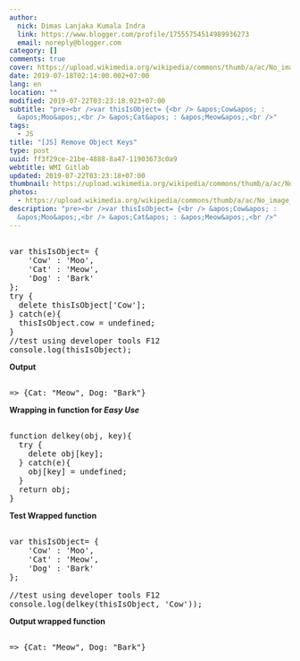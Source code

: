 ```yaml
---
author:
  nick: Dimas Lanjaka Kumala Indra
  link: https://www.blogger.com/profile/17555754514989936273
  email: noreply@blogger.com
category: []
comments: true
cover: https://upload.wikimedia.org/wikipedia/commons/thumb/a/ac/No_image_available.svg/2048px-No_image_available.svg.png
date: 2019-07-18T02:14:00.002+07:00
lang: en
location: ""
modified: 2019-07-22T03:23:18.023+07:00
subtitle: "pre><br />var thisIsObject= {<br /> &apos;Cow&apos; :
  &apos;Moo&apos;,<br /> &apos;Cat&apos; : &apos;Meow&apos;,<br />"
tags:
  - JS
title: "[JS] Remove Object Keys"
type: post
uuid: ff3f29ce-21be-4888-8a47-11903673c0a9
webtitle: WMI Gitlab
updated: 2019-07-22T03:23:18+07:00
thumbnail: https://upload.wikimedia.org/wikipedia/commons/thumb/a/ac/No_image_available.svg/2048px-No_image_available.svg.png
photos:
  - https://upload.wikimedia.org/wikipedia/commons/thumb/a/ac/No_image_available.svg/2048px-No_image_available.svg.png
description: "pre><br />var thisIsObject= {<br /> &apos;Cow&apos; :
  &apos;Moo&apos;,<br /> &apos;Cat&apos; : &apos;Meow&apos;,<br />"
---
```


<pre><br>var thisIsObject= {<br>    'Cow' : 'Moo',<br>    'Cat' : 'Meow',<br>    'Dog' : 'Bark'<br>};<br>try {<br>  delete thisIsObject['Cow'];<br>} catch(e){<br>  thisIsObject.cow = undefined;<br>}<br>//test using developer tools F12<br>console.log(thisIsObject);<br></pre> <b>Output</b> <pre><br>=&gt; {Cat: "Meow", Dog: "Bark"}<br></pre> <b>Wrapping in function for <i>Easy Use</i></b> <pre><br>function delkey(obj, key){<br>  try {<br>    delete obj[key];<br>  } catch(e){<br>    obj[key] = undefined;<br>  }<br>  return obj;<br>}<br></pre> <b>Test Wrapped function</b><pre><br>var thisIsObject= {<br>    'Cow' : 'Moo',<br>    'Cat' : 'Meow',<br>    'Dog' : 'Bark'<br>};<br><br>//test using developer tools F12<br>console.log(delkey(thisIsObject, 'Cow'));<br></pre> <b>Output wrapped function</b> <pre><br>=&gt; {Cat: "Meow", Dog: "Bark"}<br></pre>